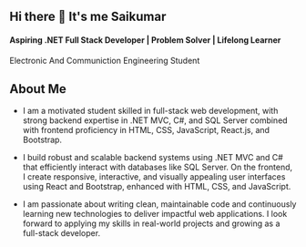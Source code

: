 ## Hi there 👋 It's me Saikumar
#### Aspiring .NET Full Stack Developer | Problem Solver | Lifelong Learner

Electronic And Communiction Engineering Student

## About Me
- I am a motivated student skilled in full-stack web development, with strong backend expertise in .NET MVC, C#, and SQL Server combined with frontend proficiency in HTML, CSS, JavaScript, React.js, and Bootstrap.

- I build robust and scalable backend systems using .NET MVC and C# that efficiently interact with databases like SQL Server. On the frontend, I create responsive, interactive, and visually appealing user interfaces using React and Bootstrap, enhanced with HTML, CSS, and JavaScript.

- I am passionate about writing clean, maintainable code and continuously learning new technologies to deliver impactful web applications. I look forward to applying my skills in real-world projects and growing as a full-stack developer.


